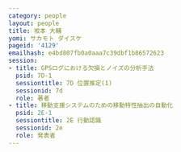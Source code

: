 ```yaml
---
category: people
layout: people
title: 坂本 大輔
yomi: サカモト ダイスケ
pageid: '4129'
emailhash: e4bd807fb0a0aaa7c39dbf1b86572623
session:
- title: GPSログにおける欠損とノイズの分析手法
  psid: 7D-1
  sessiontitle: 7D 位置推定(1)
  sessionid: 7d
  role: 著者
- title: 移動支援システムのための移動特性抽出の自動化
  psid: 2E-1
  sessiontitle: 2E 行動認識
  sessionid: 2e
  role: 発表者
---
```

